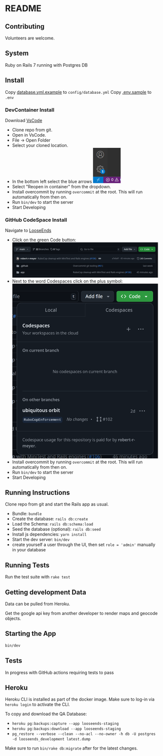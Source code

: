 # README

## Contributing
Volunteers are welcome.

## System
Ruby on Rails 7 running with Postgres DB


## Install

Copy [database.yml.example](config/database.yml.example) to `config/database.yml`
Copy [.env.sample](.env.sample) to `.env`

### DevContainer Install
Download [VsCode](https://code.visualstudio.com/download)

- Clone repo from git.
- Open in VsCode.
- File -> Open Folder
- Select your cloned location.
- In the bottom left select the blue arrows
![Open In Container](images/reopen.png)
- Select "Reopen in container" from the dropdown.
- Install overcommit by running `overcommit` at the root. This will run automatically from then on.
- Run `bin/dev` to start the server
- Start Developing

### GitHub CodeSpace Install
Navigate to [LooseEnds](https://github.com/looseendsproject/webapp)
- Click on the green Code button:
![CodeSpace](images/CodeSpace.png)
- Next to the word Codespaces click on the plus symbol:
![New Codespace](images/new_codespace.png)
- Install overcommit by running `overcommit` at the root. This will run automatically from then on.
- Run `bin/dev` to start the server
- Start Developing


## Running Instructions
Clone repo from git and start the Rails app as usual.
- Bundle: `bundle`
- Create the database: `rails db:create`
- Load the Schema: `rails db:schema:load`
- Seed the database (optional): `rails db:seed`
- Install js dependencies: `yarn install`
- Start the dev server: `bin/dev`
- create yourself a user through the UI, then set `role = 'admin'` manually in your database


## Running Tests
Run the test suite with `rake test`

## Getting development Data
Data can be pulled from Heroku.

Get the google api key from another developer to render maps and geocode objects.

## Starting the App
```bash
bin/dev
```

## Tests
In progress with GitHub actions requiring tests to pass


## Heroku
Heroku CLI is installed as part of the docker image. Make sure to log-in via `heroku login` to activate the CLI.

To copy and download the QA Database:
- `heroku pg:backups:capture --app looseends-staging`
- `heroku pg:backups:download --app looseends-staging`
- `pg_restore --verbose --clean --no-acl --no-owner -h db -U postgres -d looseends_development latest.dump`

Make sure to run `bin/rake db:migrate` after for the latest changes.